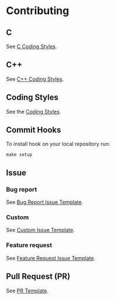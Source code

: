 # Contributing

## C

See [C Coding Styles](https://github.com/thelilylang/lily/blob/add_contributing/CODING_STYLES.md#c).

## C++

See [C++ Coding Styles](https://github.com/thelilylang/lily/blob/add_contributing/CODING_STYLES.md#c-1).

## Coding Styles

See the [Coding Styles](https://github.com/thelilylang/lily/blob/main/CODING_STYLES.md).

## Commit Hooks

To install hook on your local repository run:

```
make setup
```

## Issue

### Bug report

See [Bug Report Issue Template](https://github.com/thelilylang/lily/blob/main/.github/ISSUE_TEMPLATE/bug_report.md).

### Custom

See [Custom Issue Template](https://github.com/thelilylang/lily/blob/main/.github/ISSUE_TEMPLATE/custom.md).

### Feature request

See [Feature Request Issue Template](https://github.com/thelilylang/lily/blob/main/.github/ISSUE_TEMPLATE/feature_request.md).

## Pull Request (PR)

See [PR Template](https://github.com/thelilylang/lily/blob/main/.github/pull_request_template.md).

